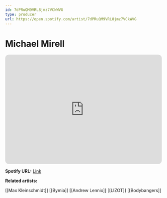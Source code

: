 ```yaml
---
id: 7dPRuQM9VRL8jmz7VCkWVG
type: producer
url: https://open.spotify.com/artist/7dPRuQM9VRL8jmz7VCkWVG
---
```

# Michael Mirell

<iframe style="border-radius:12px" src="https://open.spotify.com/embed/artist/7dPRuQM9VRL8jmz7VCkWVG" width="100%" height="352" frameBorder="0" allowfullscreen="" allow="autoplay; clipboard-write; encrypted-media; fullscreen; picture-in-picture" loading="lazy"></iframe>

**Spotify URL:** [Link](https://open.spotify.com/artist/7dPRuQM9VRL8jmz7VCkWVG)

**Related artists:**

[[Max Kleinschmidt]]
[[Bymia]]
[[Andrew Lennix]]
[[LIZOT]]
[[Bodybangers]]
